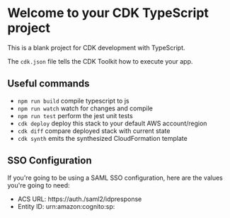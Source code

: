 # Welcome to your CDK TypeScript project

This is a blank project for CDK development with TypeScript.

The `cdk.json` file tells the CDK Toolkit how to execute your app.

## Useful commands

* `npm run build`   compile typescript to js
* `npm run watch`   watch for changes and compile
* `npm run test`    perform the jest unit tests
* `cdk deploy`      deploy this stack to your default AWS account/region
* `cdk diff`        compare deployed stack with current state
* `cdk synth`       emits the synthesized CloudFormation template

## SSO Configuration

If you're going to be using a SAML SSO configuration, here are the values you're going to need:

 * ACS URL: https://auth.<zone name>/saml2/idpresponse
 * Entity ID: urn:amazon:cognito:sp:<user pool ID>

